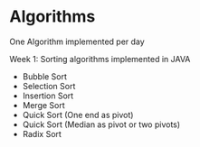 # Algorithms
One Algorithm implemented per day

Week 1: Sorting algorithms implemented in JAVA
  
* Bubble Sort
* Selection Sort
* Insertion Sort
* Merge Sort
* Quick Sort (One end as pivot)
* Quick Sort (Median as pivot or two pivots)
* Radix Sort
